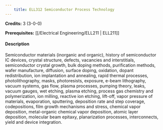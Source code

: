 ```yaml
---
    title: ELL312 Semiconductor Process Technology
---
```

**Credits:** 3 (3-0-0)



**Prerequisites:** [[/Electrical Engineering/ELL211 | ELL211]]

#### Description 
Semiconductor materials (inorganic and organic), history of semiconductor IC devices, crystal structure, defects, vacancies and interstitials, semiconductor crystal growth, bulk doping methods, purification methods, wafer manufacture, diffusion, surface doping, oxidation, dopant redistribution, ion implantation and annealing, rapid thermal processes, photolithography, masks, photoresists, exposure, e-beam lithography, vacuum systems, gas flow, plasma processes, pumping theory, leaks, vacuum gauges, wet etching, plasma etching, process gas chemistry and polymerization, ion milling, reactive ion etching, lift-off, vapor pressure of materials, evaporation, sputtering, deposition rate and step coverage, codepositions, film growth mechanisms and stress, chemical vapor deposition, metal-organic chemical vapor deposition, atomic layer deposition, molecular beam epitaxy, planarization processes, interconnects, yield and device integration.